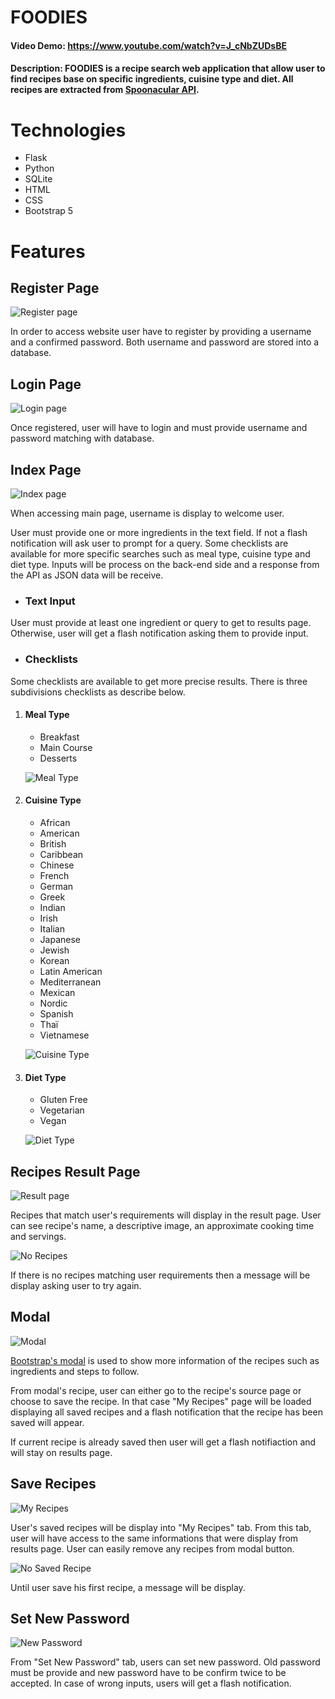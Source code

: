 # FOODIES

#### Video Demo: https://www.youtube.com/watch?v=J_cNbZUDsBE

#### Description: FOODIES is a recipe search web application that allow user to find recipes base on specific ingredients, cuisine type and diet. All recipes are extracted from [Spoonacular API](https://spoonacular.com/food-api).

# Technologies

- Flask
- Python
- SQLite
- HTML
- CSS
- Bootstrap 5

# Features

## Register Page

![Register page](./project/static/images/register.png)

In order to access website user have to register by providing a username and a confirmed password. Both username and password are stored into a database.

## Login Page

![Login page](./project/static/images/login.png)

Once registered, user will have to login and must provide username and password matching with database.

## Index Page

![Index page](./project/static/images/index.png)

When accessing main page, username is display to welcome user.

User must provide one or more ingredients in the text field. If not a flash notification will ask user to prompt for a query. Some checklists are available for more specific searches such as meal type, cuisine type and diet type. Inputs will be process on the back-end side and a response from the API as JSON data will be receive.

- ### Text Input

User must provide at least one ingredient or query to get to results page. Otherwise, user will get a flash notification asking them to provide input.

- ### Checklists

Some checklists are available to get more precise results. There is three subdivisions checklists as describe below.

1. #### Meal Type

   - Breakfast
   - Main Course
   - Desserts

   ![Meal Type](./project/static/images/mealtype.png)

2. #### Cuisine Type

    - African
    - American
    - British
    - Caribbean
    - Chinese
    - French
    - German
    - Greek
    - Indian
    - Irish
    - Italian
    - Japanese
    - Jewish
    - Korean
    - Latin American
    - Mediterranean
    - Mexican
    - Nordic
    - Spanish
    - Thaï
    - Vietnamese

   ![Cuisine Type](./project/static/images/cuisinetype.png)

3. #### Diet Type

    - Gluten Free
    - Vegetarian
    - Vegan

   ![Diet Type](./project/static/images/diettype.png)

## Recipes Result Page

![Result page](./project/static/images/recipes_1.png)

Recipes that match user's requirements will display in the result page. User can see recipe's name, a descriptive image, an approximate cooking time and servings.

![No Recipes](./project/static/images/no_results.png)

If there is no recipes matching user requirements then a message will be display asking user to try again.

## Modal

![Modal](./project/static/images/modal.png)

[Bootstrap's modal](https://getbootstrap.com/docs/5.0/components/modal/) is used to show more information of the recipes such as ingredients and steps to follow.

From modal's recipe, user can either go to the recipe's source page or choose to save the recipe. In that case "My Recipes" page will be loaded displaying all saved recipes and a flash notification that the recipe has been saved will appear.

If current recipe is already saved then user will get a flash notifiaction and will stay on results page.

## Save Recipes

![My Recipes](./project/static/images/myrecipes.png)

User's saved recipes will be display into "My Recipes" tab. From this tab, user will have access to the same informations that were display from results page. User can easily remove any recipes from modal button.

![No Saved Recipe](./project/static/images/no_saved.png)

Until user save his first recipe, a message will be display.

## Set New Password

![New Password](./project/static/images/password.png)

From "Set New Password" tab, users can set new password. Old password must be provide and new password have to be confirm twice to be accepted. In case of wrong inputs, users will get a flash notification.
